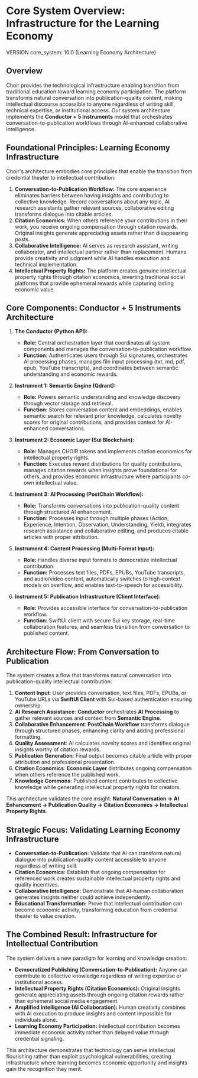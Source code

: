 # Core System Overview: Infrastructure for the Learning Economy

VERSION core_system: 10.0 (Learning Economy Architecture)

## Overview

Choir provides the technological infrastructure enabling transition from traditional education toward learning economy participation. The platform transforms natural conversation into publication-quality content, making intellectual discourse accessible to anyone regardless of writing skill, technical expertise, or institutional access. Our system architecture implements the **Conductor + 5 Instruments** model that orchestrates conversation-to-publication workflows through AI-enhanced collaborative intelligence.

## Foundational Principles: Learning Economy Infrastructure

Choir's architecture embodies core principles that enable the transition from credential theater to intellectual contribution:

1.  **Conversation-to-Publication Workflow:** The core experience eliminates barriers between having insights and contributing to collective knowledge. Record conversations about any topic, AI research assistants gather relevant sources, collaborative editing transforms dialogue into citable articles.
2.  **Citation Economics:** When others reference your contributions in their work, you receive ongoing compensation through citation rewards. Original insights generate appreciating assets rather than disappearing posts.
3.  **Collaborative Intelligence:** AI serves as research assistant, writing collaborator, and intellectual partner rather than replacement. Humans provide creativity and judgment while AI handles execution and technical implementation.
4.  **Intellectual Property Rights:** The platform creates genuine intellectual property rights through citation economics, inverting traditional social platforms that provide ephemeral rewards while capturing lasting economic value.

## Core Components: Conductor + 5 Instruments Architecture

1.  **The Conductor (Python API):**
    *   **Role:** Central orchestration layer that coordinates all system components and manages the conversation-to-publication workflow.
    *   **Function:** Authenticates users through Sui signatures, orchestrates AI processing phases, manages file input processing (txt, md, pdf, epub, YouTube transcripts), and coordinates between semantic understanding and economic rewards.

2.  **Instrument 1: Semantic Engine (Qdrant):**
    *   **Role:** Powers semantic understanding and knowledge discovery through vector storage and retrieval.
    *   **Function:** Stores conversation content and embeddings, enables semantic search for relevant prior knowledge, calculates novelty scores for original contributions, and provides context for AI-enhanced conversations.

3.  **Instrument 2: Economic Layer (Sui Blockchain):**
    *   **Role:** Manages CHOIR tokens and implements citation economics for intellectual property rights.
    *   **Function:** Executes reward distributions for quality contributions, manages citation rewards when insights prove foundational for others, and provides economic infrastructure where participants co-own intellectual value.

4.  **Instrument 3: AI Processing (PostChain Workflow):**
    *   **Role:** Transforms conversations into publication-quality content through structured AI enhancement.
    *   **Function:** Processes input through multiple phases (Action, Experience, Intention, Observation, Understanding, Yield), integrates research assistance and collaborative editing, and produces citable articles with proper attribution.

5.  **Instrument 4: Content Processing (Multi-Format Input):**
    *   **Role:** Handles diverse input formats to democratize intellectual contribution.
    *   **Function:** Processes text files, PDFs, EPUBs, YouTube transcripts, and audio/video content, automatically switches to high-context models on overflow, and enables text-to-speech for accessibility.

6.  **Instrument 5: Publication Infrastructure (Client Interface):**
    *   **Role:** Provides accessible interface for conversation-to-publication workflow.
    *   **Function:** SwiftUI client with secure Sui key storage, real-time collaboration features, and seamless transition from conversation to published content.

## Architecture Flow: From Conversation to Publication

The system creates a flow that transforms natural conversation into publication-quality intellectual contribution:

1.  **Content Input**: User provides conversation, text files, PDFs, EPUBs, or YouTube URLs via **SwiftUI Client** with Sui-based authentication ensuring ownership.
2.  **AI Research Assistance**: **Conductor** orchestrates **AI Processing** to gather relevant sources and context from **Semantic Engine**.
3.  **Collaborative Enhancement**: **PostChain Workflow** transforms dialogue through structured phases, enhancing clarity and adding professional formatting.
4.  **Quality Assessment**: AI calculates novelty scores and identifies original insights worthy of citation rewards.
5.  **Publication Generation**: Final output becomes citable article with proper attribution and professional presentation.
6.  **Citation Economics**: **Economic Layer** distributes ongoing compensation when others reference the published work.
7.  **Knowledge Commons**: Published content contributes to collective knowledge while generating intellectual property rights for creators.

This architecture validates the core insight: **Natural Conversation -> AI Enhancement -> Publication Quality -> Citation Economics -> Intellectual Property Rights**.

## Strategic Focus: Validating Learning Economy Infrastructure

*   **Conversation-to-Publication:** Validate that AI can transform natural dialogue into publication-quality content accessible to anyone regardless of writing skill.
*   **Citation Economics:** Establish that ongoing compensation for referenced work creates sustainable intellectual property rights and quality incentives.
*   **Collaborative Intelligence:** Demonstrate that AI-human collaboration generates insights neither could achieve independently.
*   **Educational Transformation:** Prove that intellectual contribution can become economic activity, transforming education from credential theater to value creation.

## The Combined Result: Infrastructure for Intellectual Contribution

The system delivers a new paradigm for learning and knowledge creation:

*   **Democratized Publishing (Conversation-to-Publication):** Anyone can contribute to collective knowledge regardless of writing expertise or institutional access.
*   **Intellectual Property Rights (Citation Economics):** Original insights generate appreciating assets through ongoing citation rewards rather than ephemeral social media engagement.
*   **Amplified Intelligence (AI Collaboration):** Human creativity combines with AI execution to produce insights and content impossible for individuals alone.
*   **Learning Economy Participation:** Intellectual contribution becomes immediate economic activity rather than delayed value through credential signaling.

This architecture demonstrates that technology can serve intellectual flourishing rather than exploit psychological vulnerabilities, creating infrastructure where learning becomes economic opportunity and insights gain the recognition they merit.
